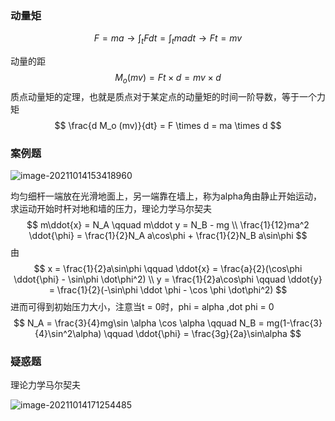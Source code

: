 ### 动量矩

$$
F = ma \rightarrow \int_t Fdt = \int_t madt \rightarrow Ft = mv
$$

动量的距
$$
M_o(mv) = Ft\times d = mv \times d
$$
质点动量矩的定理，也就是质点对于某定点的动量矩的时间一阶导数，等于一个力矩
$$
\frac{d M_o (mv)}{dt} = F \times d = ma \times d
$$

###  案例题

![image-20211014153418960](C:\Users\acer\AppData\Roaming\Typora\typora-user-images\image-20211014153418960.png)

均匀细杆一端放在光滑地面上，另一端靠在墙上，称为alpha角由静止开始运动，求运动开始时杆对地和墙的压力，理论力学马尔契夫
$$
m\ddot{x} = N_A \qquad m\ddot y = N_B - mg \\
\frac{1}{12}ma^2 \ddot{\phi} = \frac{1}{2}N_A a\cos\phi + \frac{1}{2}N_B a\sin\phi
$$
由
$$
x = \frac{1}{2}a\sin\phi \qquad \ddot{x} = \frac{a}{2}(\cos\phi \ddot{\phi} - \sin\phi \dot\phi^2) \\
y = \frac{1}{2}a\cos\phi \qquad \ddot{y} = \frac{1}{2}(-\sin\phi \ddot \phi - \cos \phi \dot\phi^2)
$$
进而可得到初始压力大小，注意当t = 0时，phi = alpha ,dot phi = 0
$$
N_A = \frac{3}{4}mg\sin \alpha \cos \alpha \qquad N_B = mg(1-\frac{3}{4}\sin^2\alpha) \qquad \ddot{\phi} = \frac{3g}{2a}\sin\alpha
$$

### 疑惑题

理论力学马尔契夫

![image-20211014171254485](C:\Users\acer\AppData\Roaming\Typora\typora-user-images\image-20211014171254485.png)
